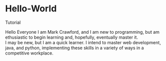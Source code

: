 # Hello-World
Tutorial
<html>
  <head> Hello Everyone </head>
    <body> 
      I am Mark Crawford, and I am new to programming, but am ethusiastic to begin learning and, hopefully, eventually master it. <br>
      I may be new, but I am a quick learner. I intend to master web development, java, and python, implementing these skills in a variety of ways in a competitive workplace.
  </body>
  <html>
